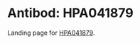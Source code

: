 # Antibod: HPA041879


    


Landing page for [HPA041879](http://www.proteinatlas.org/search/HPA041879).
